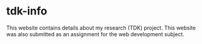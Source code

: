 # tdk-info
This website contains details about my research (TDK) project. This website was also submitted as an assignment for the web development subject.
